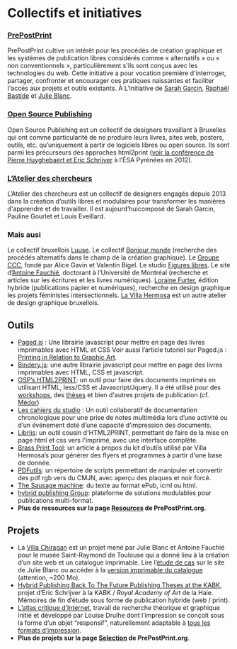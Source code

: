 # Collectifs et initiatives

### [PrePostPrint](http://prepostprint.org/)
PrePostPrint cultive un intérêt pour les procédés de création graphique et les systèmes de publication libres considérés comme « alternatifs » ou « non conventionnels », particulièrement s'ils sont conçus avec les technologies du web. Cette initiative a pour vocation première d'interroger, partager, confronter et encourager ces pratiques naissantes et faciliter l'accès aux projets et outils existants. À L’initiative de  [Sarah Garcin](https://sarahgarcin.com), [Raphaël Bastide](https://raphaelbastide.com) et [Julie Blanc](https://julie-blanc.fr).

### [Open Source Publishing](http://osp.kitchen/)
Open Source Publishing est un collectif de designers travaillant à Bruxelles qui ont comme particularité de ne produire leurs livres, sites web, posters, outils, etc. qu’uniquement à partir de logiciels libres ou open source. Ils sont parmi les précurseurs des approches html2print ([voir la conférence de Pierre Huyghebaert et Eric Schrijver](https://vimeo.com/50827775) à l’ÉSA Pyrénées en 2012).

### [L’Atelier des chercheurs](https://latelier-des-chercheurs.fr/)
L’Atelier des chercheurs est un collectif de designers engagés depuis 2013 dans la création d’outils libres et modulaires pour transformer les manières d'apprendre et de travailler. Il est aujourd’huicomposé de Sarah Garcin, Pauline Gourlet et Louis Eveillard.

### Mais ausi
Le collectif bruxellois [Luuse](http://luuse.io/). Le collectif [Bonjour monde](http://bonjourmonde.net/) (recherche des procédés alternatifs dans le champ de la création graphique). Le [Groupe CCC](http://groupeccc.com/), fondé par Alice Gavin et Valentin Bigel. Le studio [Figures libres](http://figureslibres.cc/). Le site d’[Antoine Fauchié](https://quaternum.net/), doctorant à l’Université de Montréal (recherche et articles sur les écritures et les livres numériques). [Loraine Furter](https://www.lorainefurter.net/fr), édition hybride (publications papier et numériques), recherche en design graphique les projets féministes intersectionnels. [La Villa Hermosa](http://www.lavillahermosa.com/) est un autre atelier de design graphique bruxellois.

## Outils

*   [Paged.js](https://gitlab.pagedmedia.org/tools/pagedjs) : Une librairie javascript pour mettre en page des livres imprimables avec HTML et CSS Voir aussi l’article tutoriel sur Paged.js : [Printing in Relation to Graphic Art](https://gitlab.pagedmedia.org/samples/printing-in-relation-to-graphic-art").
*   [Bindery.js](https://evanbrooks.info/bindery/): une autre librairie javascript pour mettre en page des livres imprimables avec HTML, CSS et javascript.
*   [OSP’s HTML2PRINT](http://osp.kitchen/tools/html2print/): un outil pour faire des documents imprimés en utilisant HTML, less/CSS et Javascript/Jquery. Il a été utilisé pour des [workshops](https://github.com/HEAR/HTML_sauce-cocktail-workshop-OSP), des [thèses](https://github.com/Antoine-Gelgon/memoire-dnsep) et bien d'autres projets de publication (cf. [Médor](https://medor.coop/fr/))
*   [Les cahiers du studio](https://www.latelier-des-chercheurs.fr/outils/les-cahiers-du-studio) : Un outil collaboratif de documentation chronologique pour une prise de notes multimédia lors d’une activité ou d’un événement doté d’une capacité d’impression des documents.
*   [Libriis](https://github.com/bachy/libriis): un outil cousin d'HTML2PRINT, permettant de faire de la mise en page html et css vers l'imprimé, avec une interface complète.
*   [Brass Print Tool](http://blog.lavillahermosa.com/brass-%E2%86%92-print-tool-v1/): un article à propos du kit d’outils utilisé par Villa Hermosa’s pour générer des flyers et programmes à partir d'une base de donnée.
*   [PDFutils](https://github.com/osp/PDFutils): un répertoire de scripts permettant de manipuler et convertir des pdf rgb vers du CMJN, avec aperçu des plaques et noir forcé.
*   [The Sausage machine](http://www.publishinglab.nl/the-sausage-machine/2016/01/14/hello-world/): du texte au format ePub, icml ou html.
*   [hybrid publishing Group](https://hpg.io/): plateforme de solutions modulables pour publications multi-format.
* **Plus de ressources sur la page [Resources](https://prepostprint.org/seclection/) de PrePostPrint.org.**


## Projets

* La [Villa Chiragan](https://villachiragan.saintraymond.toulouse.fr/) est un projet mené par Julie Blanc et Antoine Fauchié pour le musée Saint-Raymond de Toulouse qui a donné lieu à la création d’un site web et un catalogue imprimable. Lire l’[étude de cas](https://julie-blanc.fr/projects/villa-chiragan/) sur le site de Julie Blanc ou accéder à la [version imprimable du catalogue](https://villachiragan.saintraymond.toulouse.fr/impression) (attention, ~200 Mo).
*   [Hybrid Publishing Back To The Future Publishing Theses at the KABK](https://i.liketightpants.net/and/hybrid-publishing-back-to-the-future-publishing-theses-at-the-kabk), projet d’Eric Schrijver à la KABK / *Royal Academy of Art* de la Haie. Mémoires de fin d’étude sous forme de publication hybride (web / print).
*   [L’atlas critique d’Internet](http://internet-atlas.net/), travail de recherche théorique et graphique initié et développé par Louise Drulhe dont l’impression se conçoit sous la forme d’un objet “responsif”, naturellement adaptable à [tous les formats d’impression](http://internet-atlas.net/order/).
* **Plus de projets sur la page [Selection](https://prepostprint.org/seclection/) de PrePostPrint.org**.




